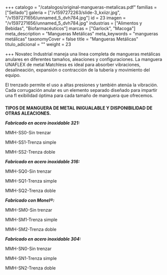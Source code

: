 +++
catalogo = "/catalogos/original-mangueras-metalicas.pdf"
familias = ["Sellado"]
galeria = ["/v1597272263/slide-3_kxiizr.jpg", "/v1597271656/unnamed_5_dvh784.jpg"]
id = 23
imagen = "/v1597271656/unnamed_5_dvh784.jpg"
industrias = ["Alimentos y Bebidas", "Biofarmacéuticos"]
marcas = ["Garlock", "Macoga"]
meta_description = "Mangueras Metálicas"
meta_keywords = "mangueras metálicas"
taxonomyCover = false
title = "Mangueras Metálicas"
titulo_adicional = ""
weight = 23

+++
Novatec Industrial maneja una línea completa de mangueras metálicas anulares en diferentes tamaños, aleaciones y configuraciones. La manguera UNAFLEX de metal Matchless es ideal para absorber vibraciones, desalineación, expansión o contracción de la tubería y movimiento del equipo.

El trenzado permite el uso a altas presiones y también atenúa la vibración. Cada corrugación anular es un elemento separado diseñado para impartir una fl exibilidad óptima para cada tamaño de manguera que ofrecemos.

###   
**TIPOS DE MANGUERA DE METAL INIGUALABLE Y DISPONIBILIDAD DE OTRAS ALEACIONES.**

**_Fabricado en acero inoxidable 321:_**

MMH-SS0-Sin trenzar

MMH-SS1-Trenza simple

MMH-SS2-Trenza doble

  
**_Fabricado en acero inoxidable 316:_**

MMH-SQ0-Sin trenzar 

MMH-SQ1-Trenza simple 

MMH-SQ2-Trenza doble

**_Fabricado con Monel®:_**

MMH-SM0-Sin trenzar

MMH-SM1-Trenza simple

MMH-SM2-Trenza doble

**_Fabricado en acero inoxidable 304:_**

MMH-SN0-Sin trenzar

MMH-SN1-Trenza simple

MMH-SN2-Trenza doble